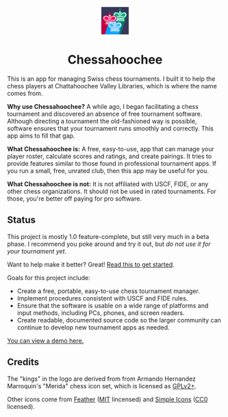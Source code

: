 <div align="center">
<img alt="Logo" src="graphics-src/icon.jsx.svg" height="64" width="64" />
<h1>Chessahoochee</h1>
</div>

This is an app for managing Swiss chess tournaments. I built it to help the chess players at Chattahoochee Valley Libraries, which is where the name comes from.

**Why use Chessahoochee?** A while ago, I began facilitating a chess tournament and discovered an absence of free tournament software. Although directing a tournament the old-fashioned way is possible, software ensures that your tournament runs smoothly and correctly. This app aims to fill that gap.

**What Chessahoochee is:** A free, easy-to-use, app that can manage your player roster, calculate scores and ratings, and create pairings. It tries to provide features similar to those found in professional tournament apps. If you run a small, free, unrated club, then this app may be useful for you.

**What Chessahoochee is not:** It is not affiliated with USCF, FIDE, or any other chess organizations. It should not be used in rated tournaments. For those, you're better off paying for pro software.

## Status

This project is mostly 1.0 feature-complete, but still very much in a beta phase. I recommend you poke around and try it out, but *do not use it for your tournament yet*. 

Want to help make it better? Great! [Read this to get started](CONTRIBUTING.md).

Goals for this project include:

- Create a free, portable, easy-to-use chess tournament manager.
- Implement procedures consistent with USCF and FIDE rules.
- Ensure that the software is usable on a wide range of platforms and input methods, including PCs, phones, and screen readers.
- Create readable, documented source code so the larger community can continue to develop new tournament apps as needed.

[You can view a demo here.](https://johnridesa.bike/chessahoochee/)

## Credits

The "kings" in the logo are derived from from Armando Hernandez Marroquin's "Merida" chess icon set, which is licensed as [GPLv2+](https://www.gnu.org/licenses/gpl-2.0.txt).

Other icons come from [Feather](https://feathericons.com) ([MIT](https://github.com/feathericons/feather/blob/master/LICENSE) lincensed) and [Simple Icons](http://simpleicons.org) ([CC0](https://github.com/simple-icons/simple-icons/blob/develop/LICENSE.md) licensed).